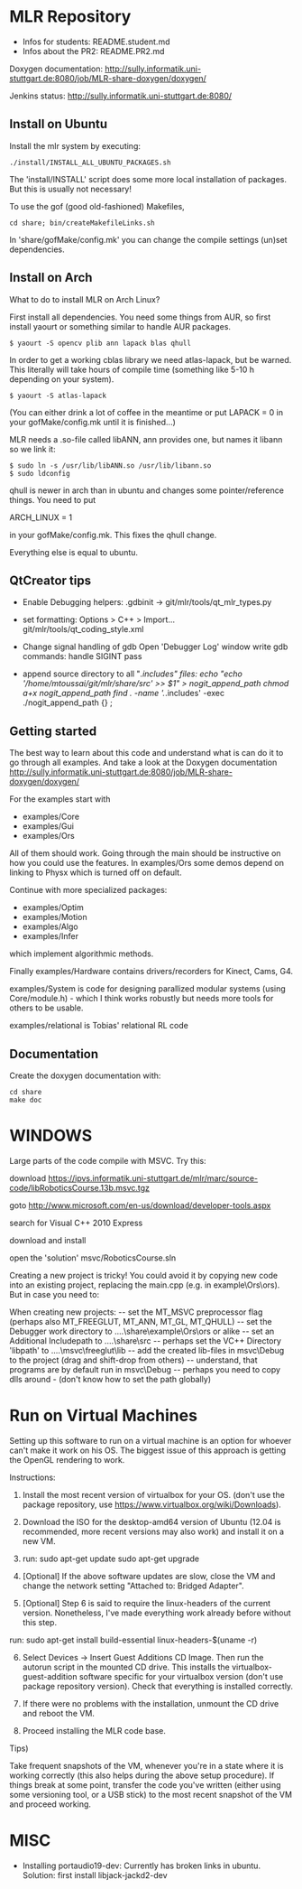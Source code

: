 # MLR Repository

- Infos for students:  README.student.md
- Infos about the PR2: README.PR2.md

Doxygen documentation: http://sully.informatik.uni-stuttgart.de:8080/job/MLR-share-doxygen/doxygen/

Jenkins status: http://sully.informatik.uni-stuttgart.de:8080/


## Install on Ubuntu
Install the mlr system by executing:

	./install/INSTALL_ALL_UBUNTU_PACKAGES.sh

The 'install/INSTALL' script does some more local installation of
packages. But this is usually not necessary!

To use the gof (good old-fashioned) Makefiles,

	cd share; bin/createMakefileLinks.sh

In 'share/gofMake/config.mk' you can change the compile settings (un)set
dependencies.



## Install on Arch

What to do to install MLR on Arch Linux?

First install all dependencies. You need some things from AUR, so first install
yaourt or something similar to handle AUR packages.

    $ yaourt -S opencv plib ann lapack blas qhull

In order to get a working cblas library we need atlas-lapack, but be warned.
This literally will take hours of compile time (something like 5-10 h depending
on your system).

    $ yaourt -S atlas-lapack

(You can either drink a lot of coffee in the meantime or put LAPACK = 0 in your
gofMake/config.mk until it is finished...)

MLR needs a .so-file called libANN, ann provides one, but names it libann so we
link it:

    $ sudo ln -s /usr/lib/libANN.so /usr/lib/libann.so
    $ sudo ldconfig

qhull is newer in arch than in ubuntu and changes some pointer/reference things.
You need to put 

   ARCH_LINUX = 1

in your gofMake/config.mk. This fixes the qhull change.

Everything else is equal to ubuntu.


## QtCreator tips

* Enable Debugging helpers:
  .gdbinit -> git/mlr/tools/qt_mlr_types.py

* set formatting:
  Options > C++ > Import...   git/mlr/tools/qt_coding_style.xml
  
* Change signal handling of gdb
  Open 'Debugger Log' window
  write gdb commands:
  handle SIGINT pass

* append source directory to all "*.includes" files:
echo "echo '/home/mtoussai/git/mlr/share/src' >> \$1" > nogit_append_path
chmod a+x nogit_append_path
find . -name '\.*\.includes' -exec ./nogit_append_path {} \;


## Getting started

The best way to learn about this code and understand what is can do it
to go through all examples. And take a look at the Doxygen
documentation
http://sully.informatik.uni-stuttgart.de:8080/job/MLR-share-doxygen/doxygen/

For the examples start with

 - examples/Core
 - examples/Gui
 - examples/Ors

All of them should work. Going through the main should be instructive
on how you could use the features. In examples/Ors some demos depend
on linking to Physx which is turned off on default.

Continue with more specialized packages:

 - examples/Optim
 - examples/Motion
 - examples/Algo
 - examples/Infer

which implement algorithmic methods.

Finally examples/Hardware contains drivers/recorders for Kinect, Cams,
G4.

examples/System is code for designing parallized modular systems
(using Core/module.h) - which I think works robustly but needs more
tools for others to be usable.

examples/relational is Tobias' relational RL code


## Documentation

Create the doxygen documentation with:

    cd share
    make doc


# WINDOWS

Large parts of the code compile with MSVC. Try this:

download https://ipvs.informatik.uni-stuttgart.de/mlr/marc/source-code/libRoboticsCourse.13b.msvc.tgz

goto  http://www.microsoft.com/en-us/download/developer-tools.aspx

search for Visual C++ 2010 Express

download and install

open the 'solution' msvc/RoboticsCourse.sln

Creating a new project is tricky! You could avoid it by copying new
code into an existing project, replacing the main.cpp (e.g. in
example\Ors\ors). But in case you need to:

When creating new projects:
-- set the MT_MSVC preprocessor flag (perhaps also MT_FREEGLUT,
   MT_ANN, MT_GL, MT_QHULL)
-- set the Debugger work directory to ..\..\share\example\Ors\ors or
   alike
-- set an Additional Includepath to ..\..\share\src
-- perhaps set the VC++ Directory 'libpath' to ..\..\msvc\freeglut\lib
-- add the created lib-files in msvc\Debug to the project (drag and
   shift-drop from others)
-- understand, that programs are by default run in msvc\Debug
-- perhaps you need to copy dlls around - (don't know how to set the
   path globally)


# Run on Virtual Machines

Setting up this software to run on a virtual machine is an option for whoever
can't make it work on his OS. The biggest issue of this approach is getting the
OpenGL rendering to work.

Instructions:

1) Install the most recent version of virtualbox for your OS.  (don't use the
package repository, use https://www.virtualbox.org/wiki/Downloads).

2) Download the ISO for the desktop-amd64 version of Ubuntu (12.04 is
recommended, more recent versions may also work) and install it on a new VM.

3) run:
sudo apt-get update
sudo apt-get upgrade

4) [Optional] If the above software updates are slow, close the VM and change
the network setting "Attached to: Bridged Adapter".

5) [Optional] Step 6 is said to require the linux-headers of the current
version.  Nonetheless, I've made everything work already before without this
step.

run:
sudo apt-get install build-essential linux-headers-$(uname -r)

6) Select Devices -> Insert Guest Additions CD Image. Then run the autorun
script in the mounted CD drive. This installs the virtualbox-guest-addition
software specific for your virtualbox version (don't use package repository
version).  Check that everything is installed correctly.

7) If there were no problems with the installation, unmount the CD drive and
reboot the VM.

8) Proceed installing the MLR code base.

Tips)

Take frequent snapshots of the VM, whenever you're in a state where it is
working correctly (this also helps during the above setup procedure). If things
break at some point, transfer the code you've written (either using some
versioning tool, or a USB stick) to the most recent snapshot of the VM and
proceed working.


# MISC

* Installing portaudio19-dev: Currently has broken links in
  ubuntu. Solution: first install libjack-jackd2-dev
